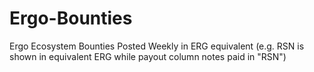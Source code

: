# Ergo-Bounties
Ergo Ecosystem Bounties Posted Weekly in ERG equivalent (e.g. RSN is shown in equivalent ERG while payout column notes paid in "RSN")
